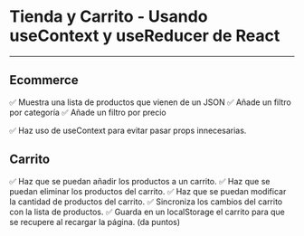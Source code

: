 # Tienda y Carrito - Usando useContext y useReducer de React

---

## Ecommerce

✅ Muestra una lista de productos que vienen de un JSON
✅ Añade un filtro por categoría
✅ Añade un filtro por precio

✅ Haz uso de useContext para evitar pasar props innecesarias.

## Carrito

✅ Haz que se puedan añadir los productos a un carrito.
✅ Haz que se puedan eliminar los productos del carrito.
✅ Haz que se puedan modificar la cantidad de productos del carrito.
✅ Sincroniza los cambios del carrito con la lista de productos.
✅ Guarda en un localStorage el carrito para que se recupere al recargar la página. (da puntos)
